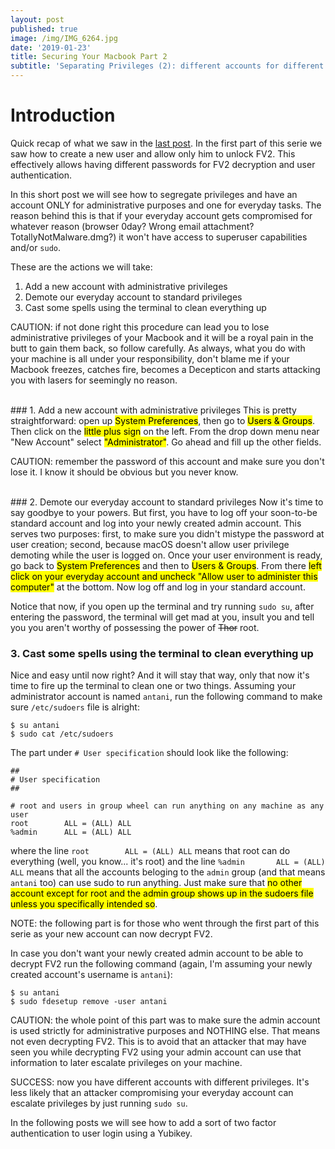 ```yaml
---
layout: post
published: true
image: /img/IMG_6264.jpg
date: '2019-01-23'
title: Securing Your Macbook Part 2
subtitle: 'Separating Privileges (2): different accounts for different privilege levels'
---
```

# Introduction
Quick recap of what we saw in the [last post](https://blog.notso.pro/2019-01-21-securing-your-macbook/). In the first part of this serie we saw how to create a new user and allow only him to unlock FV2. This effectively allows having different passwords for FV2 decryption and user authentication.
  
In this short post we will see how to segregate privileges and have an account ONLY for administrative purposes and one for everyday tasks. The reason behind this is that if your everyday account gets compromised for whatever reason (browser 0day? Wrong email attachment? TotallyNotMalware.dmg?) it won't have access to superuser capabilities and/or `sudo`.

These are the actions we will take:
1. Add a new account with administrative privileges
2. Demote our everyday account to standard privileges
3. Cast some spells using the terminal to clean everything up

<p class="alert alert-warning">
    <span class="label label-warning">CAUTION:</span> if not done right this procedure can lead you to lose administrative privileges of your Macbook and it will be a royal pain in the butt to gain them back, so follow carefully. As always, what you do with your machine is all under your responsibility, don't blame me if your Macbook freezes, catches fire, becomes a Decepticon and starts attacking you with lasers for seemingly no reason.
</p>
<br>
### 1. Add a new account with administrative privileges
This is pretty straightforward: open up <mark>System Preferences</mark>, then go to <mark>Users & Groups</mark>. Then click on the <mark>little plus sign</mark> on the left. From the drop down menu near "New Account" select <mark>"Administrator"</mark>. Go ahead and fill up the other fields.
<p class="alert alert-warning">
    <span class="label label-warning">CAUTION:</span> remember the password of this account and make sure you don't lose it. I know it should be obvious but you never know.
</p>
<br>
### 2. Demote our everyday account to standard privileges
Now it's time to say goodbye to your powers. But first, you have to log off your soon-to-be standard account and log into your newly created admin account. This serves two purposes: first, to make sure you didn't mistype the password at user creation; second, because macOS doesn't allow user privilege demoting while the user is logged on. Once your user environment is ready, go back to <mark>System Preferences</mark> and then to <mark>Users & Groups</mark>. From there <mark>left click on your everyday account and uncheck "Allow user to administer this computer"</mark> at the bottom. Now log off and log in your standard account.

Notice that now, if you open up the terminal and try running `sudo su`, after entering the password, the terminal will get mad at you, insult you and tell you you aren't worthy of possessing the power of ~~Thor~~ root.
<br>
### 3. Cast some spells using the terminal to clean everything up
Nice and easy until now right? And it will stay that way, only that now it's time to fire up the terminal to clean one or two things. Assuming your administrator account is named `antani`, run the following command to make sure `/etc/sudoers` file is alright:

```
$ su antani
$ sudo cat /etc/sudoers
```

The part under `# User specification` should look like the following:

```
##
# User specification
##

# root and users in group wheel can run anything on any machine as any user
root		ALL = (ALL) ALL
%admin		ALL = (ALL) ALL
```

where the line `root		ALL = (ALL) ALL` means that root can do everything (well, you know... it's root) and the line `%admin		ALL = (ALL) ALL` means that all the accounts beloging to the `admin` group (and that means `antani` too) can use sudo to run anything. Just make sure that <mark>no other account except for root and the admin group shows up in the sudoers file unless you specifically intended so</mark>.
<p class="alert alert-info">
    <span class="label label-info">NOTE:</span> the following part is for those who went through the first part of this serie as your new account can now decrypt FV2.
</p>

In case you don't want your newly created admin account to be able to decrypt FV2 run the following command (again, I'm assuming your newly created account's username is `antani`):

```
$ su antani
$ sudo fdesetup remove -user antani
```
<p class="alert alert-warning">
    <span class="label label-warning">CAUTION:</span> the whole point of this part was to make sure the admin account is used strictly for administrative purposes and NOTHING else. That means not even decrypting FV2. This is to avoid that an attacker that may have seen you while decrypting FV2 using your admin account can use that information to later escalate privileges on your machine.
</p>
<p class="alert alert-success">
    <span class="label label-success">SUCCESS:</span> now you have different accounts with different privileges. It's less likely that an attacker compromising your everyday account can escalate privileges by just running <code>sudo su</code>. 
</p>

In the following posts we will see how to add a sort of two factor authentication to user login using a Yubikey.
